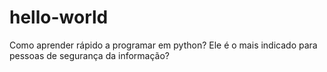 # hello-world
Como aprender rápido a programar em python? Ele é o mais indicado para pessoas de segurança da informação?
